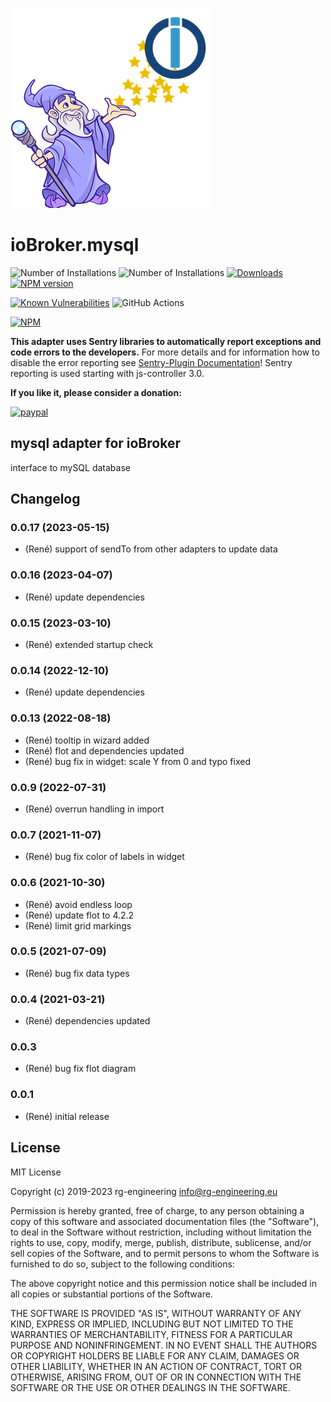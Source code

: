 ![Logo](admin/mysql.png)
# ioBroker.mysql


![Number of Installations](http://iobroker.live/badges/mysql-installed.svg) ![Number of Installations](http://iobroker.live/badges/mysql-stable.svg)
[![Downloads](https://img.shields.io/npm/dm/iobroker.mysql.svg)](https://www.npmjs.com/package/iobroker.mysql)
[![NPM version](http://img.shields.io/npm/v/iobroker.mysql.svg)](https://www.npmjs.com/package/iobroker.mysql)

[![Known Vulnerabilities](https://snyk.io/test/github/rg-engineering/ioBroker.mysql/badge.svg)](https://snyk.io/test/github/rg-engineering/ioBroker.mysql)
![GitHub Actions](https://github.com/rg-engineering/ioBroker.mysql/workflows/Test%20and%20Release/badge.svg)

[![NPM](https://nodei.co/npm/iobroker.mysql.png?downloads=true)](https://nodei.co/npm/iobroker.mysql/)



**This adapter uses Sentry libraries to automatically report exceptions and code errors to the developers.** 
For more details and for information how to disable the error reporting see [Sentry-Plugin Documentation](https://github.com/ioBroker/plugin-sentry#plugin-sentry)! Sentry reporting is used starting with js-controller 3.0.

**If you like it, please consider a donation:**
                                                                          
[![paypal](https://www.paypalobjects.com/en_US/DK/i/btn/btn_donateCC_LG.gif)](https://www.paypal.com/donate/?hosted_button_id=34ESBMJ932QZC) 



## mysql adapter for ioBroker

interface to mySQL database




## Changelog

### 0.0.17 (2023-05-15)
* (René) support of sendTo from other adapters to update data

### 0.0.16 (2023-04-07)
* (René) update dependencies

### 0.0.15 (2023-03-10)
* (René) extended startup check

### 0.0.14 (2022-12-10)
* (René) update dependencies

### 0.0.13 (2022-08-18)
* (René) tooltip in wizard added
* (René) flot and dependencies updated
* (René) bug fix in widget: scale Y from 0 and typo fixed

### 0.0.9 (2022-07-31)
* (René) overrun handling in import

### 0.0.7 (2021-11-07)
* (René) bug fix color of labels in widget

### 0.0.6 (2021-10-30)
* (René) avoid endless loop
* (René) update flot to 4.2.2
* (René) limit grid markings

### 0.0.5 (2021-07-09)
* (René) bug fix data types

### 0.0.4 (2021-03-21)
* (René) dependencies updated

### 0.0.3
* (René) bug fix flot diagram

### 0.0.1
* (René) initial release

## License
MIT License

Copyright (c) 2019-2023 rg-engineering info@rg-engineering.eu

Permission is hereby granted, free of charge, to any person obtaining a copy
of this software and associated documentation files (the "Software"), to deal
in the Software without restriction, including without limitation the rights
to use, copy, modify, merge, publish, distribute, sublicense, and/or sell
copies of the Software, and to permit persons to whom the Software is
furnished to do so, subject to the following conditions:

The above copyright notice and this permission notice shall be included in all
copies or substantial portions of the Software.

THE SOFTWARE IS PROVIDED "AS IS", WITHOUT WARRANTY OF ANY KIND, EXPRESS OR
IMPLIED, INCLUDING BUT NOT LIMITED TO THE WARRANTIES OF MERCHANTABILITY,
FITNESS FOR A PARTICULAR PURPOSE AND NONINFRINGEMENT. IN NO EVENT SHALL THE
AUTHORS OR COPYRIGHT HOLDERS BE LIABLE FOR ANY CLAIM, DAMAGES OR OTHER
LIABILITY, WHETHER IN AN ACTION OF CONTRACT, TORT OR OTHERWISE, ARISING FROM,
OUT OF OR IN CONNECTION WITH THE SOFTWARE OR THE USE OR OTHER DEALINGS IN THE
SOFTWARE.

